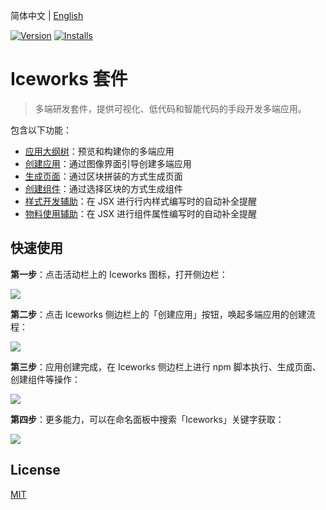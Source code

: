 简体中文 | [English](./README.en.md)

[![Version](https://vsmarketplacebadge.apphb.com/version/iceworks-team.iceworks.svg)](https://marketplace.visualstudio.com/items?itemName=iceworks-team.iceworks)
[![Installs](https://vsmarketplacebadge.apphb.com/installs-short/iceworks-team.iceworks.svg)](https://marketplace.visualstudio.com/items?itemName=iceworks-team.iceworks)

# Iceworks 套件

> 多端研发套件，提供可视化、低代码和智能代码的手段开发多端应用。

包含以下功能：

- [应用大纲树](https://marketplace.visualstudio.com/items?itemName=iceworks-team.iceworks-app)：预览和构建你的多端应用
- [创建应用](https://marketplace.visualstudio.com/items?itemName=iceworks-team.iceworks-project-creator)：通过图像界面引导创建多端应用
- [生成页面](https://marketplace.visualstudio.com/items?itemName=iceworks-team.iceworks-page-builder)：通过区块拼装的方式生成页面
- [创建组件](https://marketplace.visualstudio.com/items?itemName=iceworks-team.iceworks-component-builder)：通过选择区块的方式生成组件
- [样式开发辅助](https://marketplace.visualstudio.com/items?itemName=iceworks-team.iceworks-style-helper)：在 JSX 进行行内样式编写时的自动补全提醒
- [物料使用辅助](https://marketplace.visualstudio.com/items?itemName=iceworks-team.iceworks-material-helper)：在 JSX 进行组件属性编写时的自动补全提醒

## 快速使用

**第一步**：点击活动栏上的 Iceworks 图标，打开侧边栏：

![](https://img.alicdn.com/tfs/TB1uH75LVT7gK0jSZFpXXaTkpXa-1024-768.png_790x10000.jpg)

**第二步**：点击 Iceworks 侧边栏上的「创建应用」按钮，唤起多端应用的创建流程：

![](https://img.alicdn.com/tfs/TB1hQA6LYr1gK0jSZFDXXb9yVXa-1024-768.png_790x10000.jpg)

**第三步**：应用创建完成，在 Iceworks 侧边栏上进行 npm 脚本执行、生成页面、创建组件等操作：

![](https://img.alicdn.com/tfs/TB1M4oPLYj1gK0jSZFuXXcrHpXa-2048-1536.png_790x10000.jpg)

**第四步**：更多能力，可以在命名面板中搜索「Iceworks」关键字获取：

![](https://img.alicdn.com/tfs/TB1kD7FLVT7gK0jSZFpXXaTkpXa-2048-1536.png_790x10000.jpg)

## License

[MIT](https://github.com/ice-lab/iceworks/blob/master/LICENSE)

